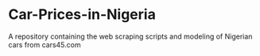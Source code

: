 # Car-Prices-in-Nigeria
A repository containing the web scraping scripts and modeling of Nigerian cars from cars45.com

